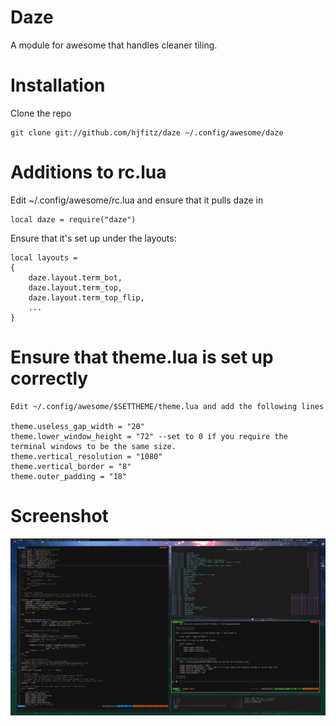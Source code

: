 Daze
====

A module for awesome that handles cleaner tiling.

Installation
=============

Clone the repo

    git clone git://github.com/hjfitz/daze ~/.config/awesome/daze

Additions to rc.lua
===================

Edit ~/.config/awesome/rc.lua and ensure that it pulls daze in

    local daze = require("daze") 

Ensure that it's set up under the layouts:

    local layouts =
    {
        daze.layout.term_bot,
        daze.layout.term_top,
        daze.layout.term_top_flip,
        ...
    }

Ensure that theme.lua is set up correctly
=========================================
    Edit ~/.config/awesome/$SETTHEME/theme.lua and add the following lines

    theme.useless_gap_width = "20"
    theme.lower_window_height = "72" --set to 0 if you require the terminal windows to be the same size.
    theme.vertical_resolution = "1080"
    theme.vertical_border = "8"
    theme.outer_padding = "18"

Screenshot
==========

![Daze in action](screenshot.png)
